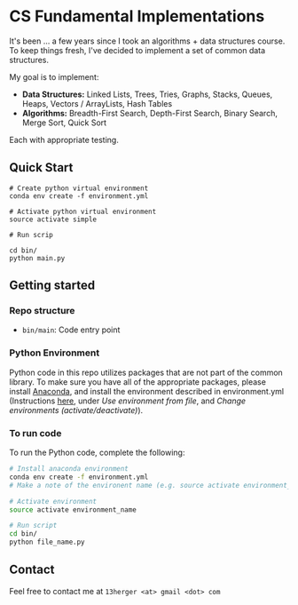 # CS Fundamental Implementations

It's been ... a few years since I took an algorithms + data structures course. To keep things fresh, I've decided 
to implement a set of common data structures. 

My goal is to implement:

 - **Data Structures:** Linked Lists, Trees, Tries, Graphs, Stacks, Queues, Heaps, Vectors / ArrayLists, Hash Tables
 - **Algorithms:** Breadth-First Search, Depth-First Search, Binary Search, Merge Sort, Quick Sort

Each with appropriate testing. 

## Quick Start
```
# Create python virtual environment
conda env create -f environment.yml 

# Activate python virtual environment
source activate simple

# Run scrip

cd bin/
python main.py  
```

## Getting started

### Repo structure

 - `bin/main`: Code entry point

### Python Environment
Python code in this repo utilizes packages that are not part of the common library. To make sure you have all of the 
appropriate packages, please install [Anaconda](https://www.continuum.io/downloads), and install the environment 
described in environment.yml (Instructions [here](http://conda.pydata.org/docs/using/envs.html), under *Use 
environment from file*, and *Change environments (activate/deactivate)*). 

### To run code
  
To run the Python code, complete the following:
```bash
# Install anaconda environment
conda env create -f environment.yml 
# Make a note of the environent name (e.g. source activate environment_name)

# Activate environment
source activate environment_name

# Run script
cd bin/
python file_name.py
```


## Contact
Feel free to contact me at `13herger <at> gmail <dot> com`
